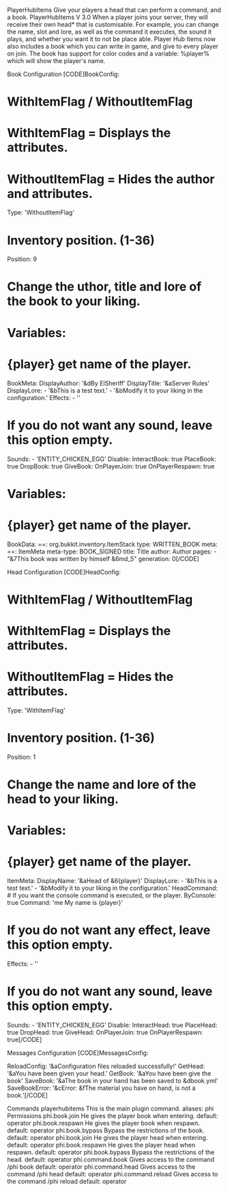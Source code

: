 PlayerHubItems
Give your players a head that can perform a command, and a book.
PlayerHubItems V 3.0
When a player joins your server, they will receive their own head* that is customisable. For example, you can change the name, slot and lore, as well as the command it executes, the sound it plays, and whether you want it to not be place able. Player Hub Items now also includes a book which you can write in game, and give to every player on join. The book has support for color codes and a variable: %player% which will show the player's name.

Book Configuration
[CODE]BookConfig:

  # WithItemFlag / WithoutItemFlag
  # WithItemFlag = Displays the attributes.
  # WithoutItemFlag = Hides the author and attributes.
  Type: 'WithoutItemFlag'
  # Inventory position. (1-36)
  Position: 9
  # Change the uthor, title and lore of the book to your liking.
  # Variables:
  # {player} get name of the player.
  BookMeta:
    DisplayAuthor: '&dBy ElSheriff'
    DisplayTitle: '&aServer Rules'
    DisplayLore:
      - '&bThis is a test text.'
      - '&bModify it to your liking in the configuration.'
  Effects:
    - ''
  # If you do not want any sound, leave this option empty.
  Sounds:
    - 'ENTITY_CHICKEN_EGG'
  Disable:
    InteractBook: true
    PlaceBook: true
    DropBook: true
  GiveBook:
    OnPlayerJoin: true
    OnPlayerRespawn: true
  # Variables:
  # {player} get name of the player.
BookData:
  ==: org.bukkit.inventory.ItemStack
  type: WRITTEN_BOOK
  meta:
    ==: ItemMeta
    meta-type: BOOK_SIGNED
    title: Title
    author: Author
    pages:
    - "&7This book was written by himself &6md_5"
    generation: 0[/CODE]

Head Configuration
[CODE]HeadConfig:

  # WithItemFlag / WithoutItemFlag
  # WithItemFlag = Displays the attributes.
  # WithoutItemFlag = Hides the attributes.
  Type: 'WithItemFlag'
  # Inventory position. (1-36)
  Position: 1
  # Change the name and lore of the head to your liking.
  # Variables:
  # {player} get name of the player.
  ItemMeta:
    DisplayName: '&aHead of &6{player}'
    DisplayLore:
      - '&bThis is a test text.'
      - '&bModify it to your liking in the configuration.'
  HeadCommand:
    # If you want the console command is executed, or the player.
    ByConsole: true
    Command: 'me My name is {player}'
  # If you do not want any effect, leave this option empty.
  Effects:
    - ''
  # If you do not want any sound, leave this option empty.
  Sounds:
    - 'ENTITY_CHICKEN_EGG'
  Disable:
    InteractHead: true
    PlaceHead: true
    DropHead: true
  GiveHead:
    OnPlayerJoin: true
    OnPlayerRespawn: true[/CODE]

Messages Configuration
[CODE]MessagesConfig:

  ReloadConfig: '&aConfiguration files reloaded successfully!'
  GetHead: '&aYou have been given your head.'
  GetBook: '&aYou have been give the book'
  SaveBook: '&aThe book in your hand has been saved to &dbook.yml'
  SaveBookError: '&cError: &fThe material you have on hand, is not a book.'[/CODE]

Commands
playerhubitems
This is the main plugin command.
aliases: phi
Permissions
phi.book.join
He gives the player book when entering.
default: operator
phi.book.respawn
He gives the player book when respawn.
default: operator
phi.book.bypass
Bypass the restrictions of the book.
default: operator
phi.book.join
He gives the player head when entering.
default: operator
phi.book.respawn
He gives the player head when respawn.
default: operator
phi.book.bypass
Bypass the restrictions of the head.
default: operator
phi.command.book
Gives access to the command /phi book
default: operator
phi.command.head
Gives access to the command /phi head
default: operator
phi.command.reload
Gives access to the command /phi reload
default: operator
